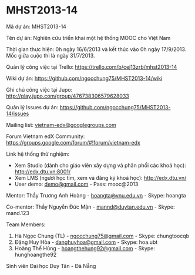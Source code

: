 MHST2013-14
===========

Mã dự án: MHST2013-14

Tên dự án: Nghiên cứu triển khai một hệ thống MOOC cho Việt Nam

Thời gian thực hiện: 0h ngày 16/6/2013 và kết thúc vào 0h ngày 17/9/2013. Mốc giữa cuộc thi là ngày 31/7/2013.

Quản lý công việc tại Trello: https://trello.com/b/cej13zrb/mhst2013-14

Wiki dự án: https://github.com/ngocchung75/MHST2013-14/wiki

Ghi chú công việc tại Jupo: http://play.jupo.com/group/476738306579628033

Quản lý Issues dự án: https://github.com/ngocchung75/MHST2013-14/issues

Mailing list: vietnam-edx@googlegroups.com

Forum Vietnam edX Community: https://groups.google.com/forum/#!forum/vietnam-edx

Link hệ thống thử nghiệm:

+ Xem Studio (dành cho giáo viên xây dựng và phân phối các khoá học):  http://edx.dtu.vn:8001/
+ Xem LMS (người học tìm, xem và đăng ký khoá học): http://edx.dtu.vn/ 
+ User demo: demo@gmail.com  - Pass: mooc@2013

Mentor: Thầy Trương Anh Hoàng - hoangta@vnu.edu.vn - Skype: hoangta

Co-mentor: Thầy Nguyễn Đức Mận - mannd@duytan.edu.vn - Skype: mand.123

Team Members:

1. Hà Ngọc Chung (TL) - ngocchung75@gmail.com - Skype: chungtoocqb
2. Đặng Huy Hòa - danghuyhoa@gmail.com - Skype: hoa.ubt
3. Hoàng Thế Hùng - hoangthehung92@gmail.com - Skype: hunghoangthe92

Sinh viên Đại học Duy Tân - Đà Nẵng
